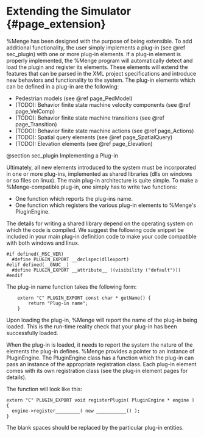 Extending the Simulator                {#page_extension}
======================

%Menge has been designed with the purpose of being extensible.  To add additional functionality, the user simply implements a plug-in (see @ref sec_plugin) with one or more plug-in elements.  If a plug-in element is properly implemented, the %Menge program will automatically detect and load the plugin and register its elements.  These elements will extend the features that can be parsed in the XML project specifications and introduce new behaviors and functionality to the system.  The plug-in elements which can be defined in a plug-in are the following:

- Pedestrian models (see @ref page_PedModel)
- (TODO): Behavior finite state machine velocity components (see @ref page_VelComp)
- (TODO): Behavior finite state machine transitions (see @ref page_Transition)
- (TODO): Behavior finite state machine actions (see @ref page_Actions)
- (TODO): Spatial query elements (see @ref page_SpatialQuery)
- (TODO): Elevation elements (see @ref page_Elevation)

@section sec_plugin Implementing a Plug-in

Ultimately, all new elements introduced to the system must be incorporated in one or more plug-ins, implemented as shared libraries (dlls on windows or so files on linux).  The main plug-in architecture is quite simple.  To make a %Menge-compatible plug-in, one simply has to write two functions:

- One function which reports the plug-ins name.
- One function which registers the various plug-in elements to %Menge's PluginEngine.
	
The details for writing a shared library depend on the operating system on which the code is compiled.  We suggest the following code snippet be included in your main plug-in definition code to make your code compatible with both windows and linux.

    #if defined(_MSC_VER)
      #define PLUGIN_EXPORT __declspec(dllexport)
    #elif defined(__GNUC__)
      #define PLUGIN_EXPORT __attribute__ ((visibility ("default")))
    #endif

The plug-in name function takes the following form:

		extern "C" PLUGIN_EXPORT const char * getName() {
			return "Plug-in name";
		}
		
Upon loading the plug-in, %Menge will report the name of the plug-in being loaded.  This is the run-time reality check that your plug-in has been successfully loaded.

When the plug-in is loaded, it needs to report the system the nature of the elements the plug-in defines.  %Menge provides a pointer to an instance of PluginEngine.  The PluginEngine class has a function which the plug-in can pass an instance of the appropriate registration class.  Each plug-in element comes with its own registration class (see the plug-in element pages for details).

The function will look like this:

    extern "C" PLUGIN_EXPORT void registerPlugin( PluginEngine * engine ) {
      engine->register_________( new ___________() );
    }

The blank spaces should be replaced by the particular plug-in entities.

